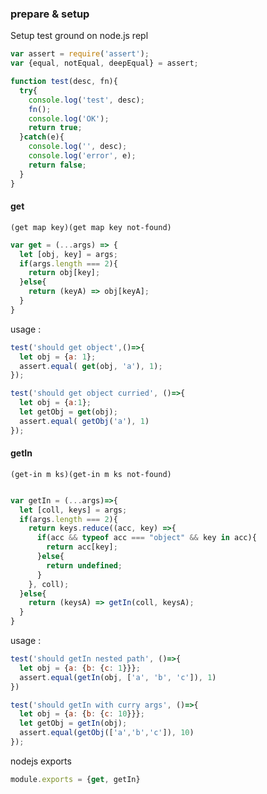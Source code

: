 ### prepare & setup 
Setup test ground on node.js repl

```js path=dist/test.core.js
var assert = require('assert');
var {equal, notEqual, deepEqual} = assert;

function test(desc, fn){
  try{
    console.log('test', desc);
    fn();
    console.log('OK');
    return true;
  }catch(e){
    console.log('', desc);
    console.log('error', e);
    return false;
  }
}
```

#### get 
`(get map key)(get map key not-found)` 
```js path=dist/core.js
var get = (...args) => {
  let [obj, key] = args;
  if(args.length === 2){
    return obj[key];
  }else{
    return (keyA) => obj[keyA];
  }
}
```
usage :

```js path=dist/test.core.js
test('should get object',()=>{
  let obj = {a: 1};
  assert.equal( get(obj, 'a'), 1);
});

test('should get object curried', ()=>{
  let obj = {a:1};
  let getObj = get(obj);
  assert.equal( getObj('a'), 1)
});
```

#### getIn 
`(get-in m ks)(get-in m ks not-found)`
```js path=dist/core.js

var getIn = (...args)=>{
  let [coll, keys] = args;
  if(args.length === 2){
    return keys.reduce((acc, key) =>{
      if(acc && typeof acc === "object" && key in acc){
        return acc[key];
      }else{
        return undefined;
      }
    }, coll);
  }else{
    return (keysA) => getIn(coll, keysA);
  }
}

```
usage :

```js path=dist/test.core.js
test('should getIn nested path', ()=>{
  let obj = {a: {b: {c: 1}}};
  assert.equal(getIn(obj, ['a', 'b', 'c']), 1)
})

test('should getIn with curry args', ()=>{
  let obj = {a: {b: {c: 10}}};
  let getObj = getIn(obj);
  assert.equal(getObj(['a','b','c']), 10)
});

```

nodejs exports
```js path=dist/core.js
module.exports = {get, getIn}
```
